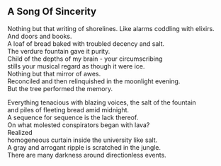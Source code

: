 A Song Of Sincerity
-------------------
Nothing but that writing of shorelines. Like alarms coddling with elixirs.  
And doors and books.  
A loaf of bread baked with troubled decency and salt.  
The verdure fountain gave it purity.  
Child of the depths of my brain - your circumscribing  
stills your musical regard as though it were ice.  
Nothing but that mirror of awes.  
Reconciled and then relinquished in the moonlight evening.  
But the tree performed the memory.  
  
Everything tenacious with blazing voices, the salt of the fountain  
and piles of fleeting bread amid midnight.  
A sequence for sequence is the lack thereof.  
On what molested conspirators began with lava?  
Realized  
homogeneous curtain inside the university like salt.  
A gray and arrogant ripple is scratched in the jungle.  
There are many darkness around directionless events.  
